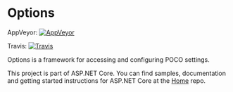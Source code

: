 Options
=============

AppVeyor: [![AppVeyor](https://ci.appveyor.com/api/projects/status/7myq39529q8lrmfg/branch/dev?svg=true)](https://ci.appveyor.com/project/aspnetci/Options/branch/dev)

Travis:   [![Travis](https://travis-ci.org/aspnet/Options.svg?branch=dev)](https://travis-ci.org/aspnet/Options)

Options is a framework for accessing and configuring POCO settings.

This project is part of ASP.NET Core. You can find samples, documentation and getting started instructions for ASP.NET Core at the [Home](https://github.com/aspnet/home) repo.
